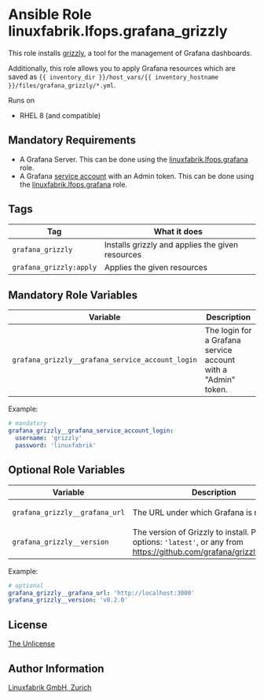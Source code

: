 # Ansible Role linuxfabrik.lfops.grafana_grizzly

This role installs [grizzly](https://grafana.github.io/grizzly/), a tool for the management of Grafana dashboards.

Additionally, this role allows you to apply Grafana resources which are saved as `{{ inventory_dir }}/host_vars/{{ inventory_hostname }}/files/grafana_grizzly/*.yml`.

Runs on

* RHEL 8 (and compatible)


## Mandatory Requirements

* A Grafana Server. This can be done using the [linuxfabrik.lfops.grafana](https://github.com/linuxfabrik/lfops/tree/main/roles/grafana) role.
* A Grafana [service account](https://grafana.com/docs/grafana/latest/administration/service-accounts/) with an Admin token. This can be done using the [linuxfabrik.lfops.grafana](https://github.com/linuxfabrik/lfops/tree/main/roles/grafana) role.


## Tags

| Tag                     | What it does                                     |
| ---                     | ------------                                     |
| `grafana_grizzly`       | Installs grizzly and applies the given resources |
| `grafana_grizzly:apply` | Applies the given resources                      |


## Mandatory Role Variables

| Variable | Description |
| -------- | ----------- |
| `grafana_grizzly__grafana_service_account_login` | The login for a Grafana service account with a "Admin" token. |

Example:
```yaml
# mandatory
grafana_grizzly__grafana_service_account_login:
  username: 'grizzly'
  password: 'linuxfabrik'
```


## Optional Role Variables

| Variable | Description | Default Value |
| -------- | ----------- | ------------- |
| `grafana_grizzly__grafana_url` | The URL under which Grafana is reachable | `'{{ grafana__root_url }}'` |
| `grafana_grizzly__version` | The version of Grizzly to install. Possible options: `'latest'`, or any from https://github.com/grafana/grizzly/releases. | `'latest'` |

Example:
```yaml
# optional
grafana_grizzly__grafana_url: 'http://localhost:3000'
grafana_grizzly__version: 'v0.2.0'
```


## License

[The Unlicense](https://unlicense.org/)


## Author Information

[Linuxfabrik GmbH, Zurich](https://www.linuxfabrik.ch)
